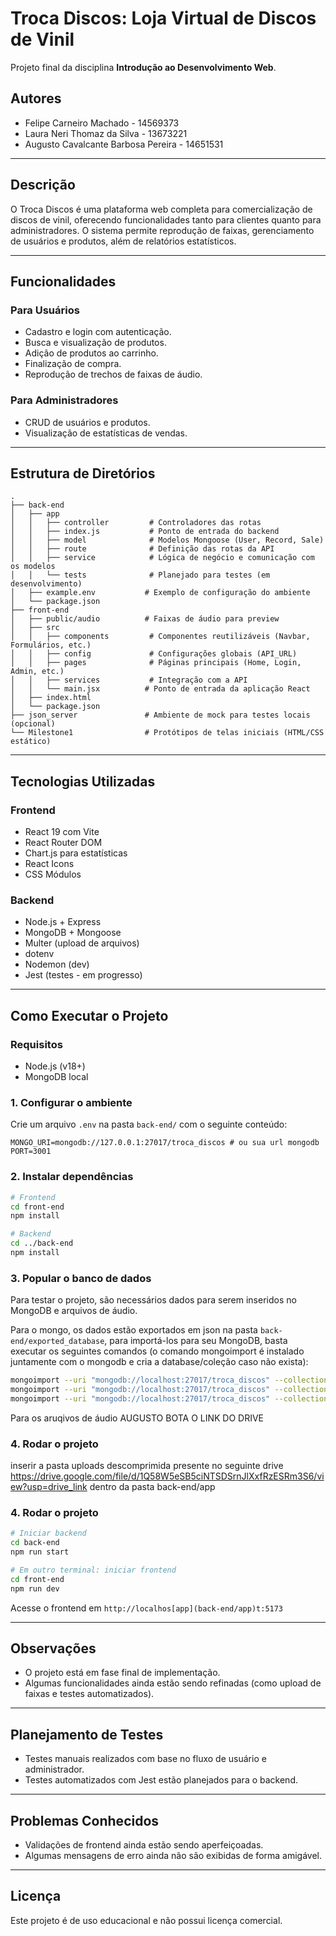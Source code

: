 # Troca Discos: Loja Virtual de Discos de Vinil

Projeto final da disciplina **Introdução ao Desenvolvimento Web**.

## Autores

* Felipe Carneiro Machado - 14569373
* Laura Neri Thomaz da Silva - 13673221
* Augusto Cavalcante Barbosa Pereira - 14651531

---

## Descrição

O Troca Discos é uma plataforma web completa para comercialização de discos de vinil, oferecendo funcionalidades tanto para clientes quanto para administradores. O sistema permite reprodução de faixas, gerenciamento de usuários e produtos, além de relatórios estatísticos.

---

## Funcionalidades

### Para Usuários

* Cadastro e login com autenticação.
* Busca e visualização de produtos.
* Adição de produtos ao carrinho.
* Finalização de compra.
* Reprodução de trechos de faixas de áudio.

### Para Administradores

* CRUD de usuários e produtos.
* Visualização de estatísticas de vendas.

---

## Estrutura de Diretórios

```
.
├── back-end
│   ├── app
│   │   ├── controller         # Controladores das rotas
│   │   ├── index.js           # Ponto de entrada do backend
│   │   ├── model              # Modelos Mongoose (User, Record, Sale)
│   │   ├── route              # Definição das rotas da API
│   │   ├── service            # Lógica de negócio e comunicação com os modelos
│   │   └── tests              # Planejado para testes (em desenvolvimento)
│   ├── example.env           # Exemplo de configuração do ambiente
│   └── package.json
├── front-end
│   ├── public/audio          # Faixas de áudio para preview
│   ├── src
│   │   ├── components         # Componentes reutilizáveis (Navbar, Formulários, etc.)
│   │   ├── config             # Configurações globais (API_URL)
│   │   ├── pages              # Páginas principais (Home, Login, Admin, etc.)
│   │   ├── services           # Integração com a API
│   │   └── main.jsx          # Ponto de entrada da aplicação React
│   ├── index.html
│   └── package.json
├── json_server               # Ambiente de mock para testes locais (opcional)
└── Milestone1                # Protótipos de telas iniciais (HTML/CSS estático)
```

---

## Tecnologias Utilizadas

### Frontend

* React 19 com Vite
* React Router DOM
* Chart.js para estatísticas
* React Icons
* CSS Módulos

### Backend

* Node.js + Express
* MongoDB + Mongoose
* Multer (upload de arquivos)
* dotenv
* Nodemon (dev)
* Jest (testes - em progresso)

---

## Como Executar o Projeto

### Requisitos

* Node.js (v18+)
* MongoDB local

### 1. Configurar o ambiente

Crie um arquivo `.env` na pasta `back-end/` com o seguinte conteúdo:

```env
MONGO_URI=mongodb://127.0.0.1:27017/troca_discos # ou sua url mongodb
PORT=3001
```

### 2. Instalar dependências

```bash
# Frontend
cd front-end
npm install

# Backend
cd ../back-end
npm install
```

### 3. Popular o banco de dados

Para testar o projeto, são necessários dados para serem inseridos no MongoDB e arquivos de áudio.

Para o mongo, os dados estão exportados em json na pasta `back-end/exported_database`, para importá-los para seu MongoDB, basta executar os seguintes comandos (o comando mongoimport é instalado juntamente com o mongodb e cria a database/coleção caso não exista):

```bash
mongoimport --uri "mongodb://localhost:27017/troca_discos" --collection records --file troca_discos.records.json --jsonArray
mongoimport --uri "mongodb://localhost:27017/troca_discos" --collection users --file troca_discos.users.json --jsonArray
mongoimport --uri "mongodb://localhost:27017/troca_discos" --collection sales --file troca_discos.sales.json --jsonArray
```

Para os aruqivos de áudio AUGUSTO BOTA O LINK DO DRIVE

### 4. Rodar o projeto
inserir a pasta uploads descomprimida presente no seguinte drive https://drive.google.com/file/d/1Q58W5eSB5ciNTSDSrnJlXxfRzESRm3S6/view?usp=drive_link dentro da pasta back-end/app

### 4. Rodar o projeto

```bash
# Iniciar backend
cd back-end
npm run start

# Em outro terminal: iniciar frontend
cd front-end
npm run dev
```

Acesse o frontend em `http://localhos[app](back-end/app)t:5173`

---

## Observações

* O projeto está em fase final de implementação.
* Algumas funcionalidades ainda estão sendo refinadas (como upload de faixas e testes automatizados).

---

## Planejamento de Testes

* Testes manuais realizados com base no fluxo de usuário e administrador.
* Testes automatizados com Jest estão planejados para o backend.

---

## Problemas Conhecidos

* Validações de frontend ainda estão sendo aperfeiçoadas.
* Algumas mensagens de erro ainda não são exibidas de forma amigável.

---

## Licença

Este projeto é de uso educacional e não possui licença comercial.

